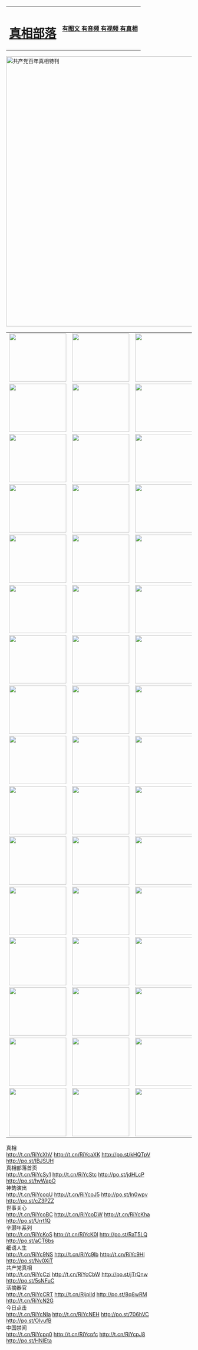 
<table>
<tr>

<td>
	<H1><a href="http://05.is-a-republican.com/zx/">真相部落</a></H1>
</td>
<td>
	<H4><a href="http://05.is-a-republican.com/zx/">有图文 有音频 有视频 有真相</a></H4>
</td>
</tr>

</table>
 <div ><a href="http://531.brunoselke.com/zx/bngcd/"><img src="http://531.brunoselke.com/zx/bngcd/gcdbnzx.jpg" width="730"  border="0" alt="共产党百年真相特刊"></a></div>

<table>
<tr>
	<td><a href="http://531.brunoselke.com/xtr/107/"><img  src ="http://531.brunoselke.com/pic/2017/02/107.jpg" width="155px" height="130px"></a></td>
	<td><a href="http://531.brunoselke.com/xtr/829/"><img src ="http://531.brunoselke.com/pic/2017/02/829.jpg" width="155px" height="130px"></a></td>
	<td><a href="http://531.brunoselke.com/xtr/69/"><img  src ="http://531.brunoselke.com/pic/2017/02/69.jpg" width="155px" height="130px"></a></td>
	<td><a href="http://531.brunoselke.com/xtr/99/"><img  src ="http://531.brunoselke.com/pic/2017/02/99.jpg" width="155px" height="130px"></a></td>
</tr>
<tr>
	<td><a href="http://531.brunoselke.com/xtr/40/"><img  src ="http://531.brunoselke.com/pic/2017/02/40.jpg" width="155px" height="130px"></a></td>
	<td><a href="http://531.brunoselke.com/xtr/20/"><img  src ="http://531.brunoselke.com/pic/2017/02/20.jpg" width="155px" height="130px"></a></td>
	<td><a href="http://531.brunoselke.com/xtr/81/"><img  src ="http://531.brunoselke.com/pic/2017/02/81.jpg" width="155px" height="130px"></a></td>
	<td><a href="http://531.brunoselke.com/xtr/2/"><img  src ="http://531.brunoselke.com/pic/2017/02/2.jpg" width="155px" height="130px"></a></td>
</tr>
<tr>
	<td><a href="http://531.brunoselke.com/xtr/86/"><img  src ="http://531.brunoselke.com/pic/2017/02/86.jpg" width="155px" height="130px"></a></td>
	<td><a href="http://531.brunoselke.com/xtr/109/"><img  src ="http://531.brunoselke.com/pic/2017/02/109.jpg" width="155px" height="130px"></a></td>
	<td><a href="http://531.brunoselke.com/xtr/1378/"><img  src ="http://531.brunoselke.com/pic/2017/02/1378.jpg" width="155px" height="130px"></a></td>
	<td><a href="http://531.brunoselke.com/xtr/57/"><img  src ="http://531.brunoselke.com/pic/2017/02/57.jpg" width="155px" height="130px"></a></td>
</tr>
<tr>
	<td><a href="http://531.brunoselke.com/xtr/1219/"><img  src ="http://531.brunoselke.com/pic/2017/02/1219.jpg" width="155px" height="130px"></a></td>
	<td><a href="http://531.brunoselke.com/xtr/1220/"><img  src ="http://531.brunoselke.com/pic/2017/02/1220.jpg" width="155px" height="130px"></a></td>
	<td><a href="http://531.brunoselke.com/xtr/1221/"><img  src ="http://531.brunoselke.com/pic/2017/02/1221.jpg" width="155px" height="130px"></a></td>
	<td><a href="http://531.brunoselke.com/xtr/51/"><img  src ="http://531.brunoselke.com/pic/2017/02/51.jpg" width="155px" height="130px"></a></td>
</tr>
<tr>
	<td><a href="http://531.brunoselke.com/xtr/1055/"><img  src ="http://531.brunoselke.com/pic/2017/02/1055.jpg" width="155px" height="130px"></a></td>
	<td><a href="http://531.brunoselke.com/xtr/611/"><img  src ="http://531.brunoselke.com/pic/2017/02/611.jpg" width="155px" height="130px"></a></td>
	<td><a href="http://531.brunoselke.com/xtr/1121/"><img  src ="http://531.brunoselke.com/pic/2017/02/1121.jpg" width="155px" height="130px"></a></td>
	<td><a href="http://531.brunoselke.com/xtr/610/"><img  src ="http://531.brunoselke.com/pic/2017/02/610.jpg" width="155px" height="130px"></a></td>
</tr>
<tr>
	<td><a href="http://531.brunoselke.com/xtr/1128/"><img  src ="http://531.brunoselke.com/pic/2017/02/1128.jpg" width="155px" height="130px"></a></td>
	<td><a href="http://531.brunoselke.com/xtr/1395/"><img  src ="http://531.brunoselke.com/pic/2017/02/1406.jpg" width="155px" height="130px"></a></td>
	<td><a href="http://531.brunoselke.com/xtr/1407/"><img  src ="http://531.brunoselke.com/pic/2017/02/1407.jpg" width="155px" height="130px"></a></td>
	<td><a href="http://531.brunoselke.com/xtr/934/"><img  src ="http://531.brunoselke.com/pic/2017/02/934.jpg" width="155px" height="130px"></a></td>
</tr>
<tr>
	<td><a href="http://531.brunoselke.com/xtr/641/"><img  src ="http://531.brunoselke.com/pic/2017/02/641.jpg" width="155px" height="130px"></a></td>
	<td><a href="http://531.brunoselke.com/xtr/949/"><img  src ="http://531.brunoselke.com/pic/2017/02/949.jpg" width="155px" height="130px"></a></td>
	<td><a href="http://531.brunoselke.com/xtr/112/"><img  src ="http://531.brunoselke.com/pic/2017/02/112.jpg" width="155px" height="130px"></a></td>
	<td><a href="http://531.brunoselke.com/xtr/812/"><img  src ="http://531.brunoselke.com/pic/2017/02/812.jpg" width="155px" height="130px"></a></td>
</tr>
<tr>
	<td><a href="http://531.brunoselke.com/xtr/103/"><img  src ="http://531.brunoselke.com/pic/2017/02/103.jpg" width="155px" height="130px"></a></td>
	<td><a href="http://531.brunoselke.com/xtr/3/"><img  src ="http://531.brunoselke.com/pic/2017/02/3.jpg" width="155px" height="130px"></a></td>
	<td><A HREF="http://531.brunoselke.com/mp4/zx/2015/11/Lkmtt.mp4" target="_blank" title="莲开满天庭"><img  src="http://531.brunoselke.com/pic/2015/11/Lkmtt3480_jssor.jpg"  width="155px" height="130px"></A></td>
	<td><A HREF="http://531.brunoselke.com/mp4/zx/2015/11/2013513.mp4" target="_blank" title="飞旋的法轮"><img  src="http://531.brunoselke.com/pic/2015/11/falun480_jssor.jpg"  width="155px" height="130px"></A></td>
</tr>
<tr>
	<td><A HREF="http://531.brunoselke.com/mp4/zx/2015/11/NYParade.mp4" target="_blank" title="2004年4月10日法轮功纽约大游行"><img  src="http://531.brunoselke.com/pic/2015/11/nyparade480_jssor.jpg"  width="155px" height="130px"></A></td>
	<td><A HREF="http://531.brunoselke.com/mp4/news617/2015/05/WEB_s28093.mp4" target="_blank" title="2015年世界法轮大法日特别报导"><img  src="http://531.brunoselke.com/pic/2015/11/p6752711a666997037_jssor.jpg"  width="155px" height="130px"></A></td>
	<td><A HREF="http://531.brunoselke.com/mp4/news829/2015/11/30211_326650.mp4" target="_blank" title="沧州绑架案连审四天 民众抹泪称审好人"><img  src="http://531.brunoselke.com/pic/2015/11/changzhou2480_jssor.jpg"  width="155px" height="130px"></A></td>
	<td><A HREF="http://531.brunoselke.com/mp4/mhph/2015/10/changzhou.mp4" target="_blank" title="沧州真相--狮城血泪"><img  src="http://531.brunoselke.com/pic/2015/11/changzhou480_jssor.jpg"  width="155px" height="130px"></A></td>
</tr>
<tr>
	<td><A HREF="http://531.brunoselke.com/mp4/mhjd/mhjd_55.mp4" target="_blank" title="正义律师与无罪辩护"><img  src="http://531.brunoselke.com/pic/2015/11/wzbh480_jssor.jpg"  width="155px" height="130px"></A></td>
	<td><A HREF="http://531.brunoselke.com/mp4/zx/2015/11/layerkcs.mp4" target="_blank" title="中国的良心--高智晟律师"><img  src="http://531.brunoselke.com/pic/2015/11/layerkcs2480_jssor.jpg"  width="155px" height="130px"></A></td>
	<td><A HREF="http://531.brunoselke.com/mp4/mhph/2015/10/szxl.mp4" target="_blank" title="神州血泪--北京、大庆、广东、哈尔滨"><img  src="http://531.brunoselke.com/pic/2015/11/szxl480_jssor.jpg"  width="155px" height="130px"></A></td>
	<td><A HREF="http://531.brunoselke.com/mp4/zx/2015/11/TangShanFFXS.mp4" target="_blank" title="真相纪录片：凤凰新生"><img  src="http://531.brunoselke.com/pic/2015/11/fhxs2480_jssor.jpg"  width="155px" height="130px"></A></td>
</tr>
<tr>
	<td><A HREF="http://531.brunoselke.com/mp4/zx/2015/11/jidong.mp4" target="_blank" title="冀东监狱的罪恶"><img  src="http://531.brunoselke.com/pic/2015/11/jidong480_jssor.jpg"  width="155px" height="130px"></A></td>
	<td><A HREF="http://531.brunoselke.com/mp4/mhph/2015/10/tangshan.mp4" target="_blank" title="凤凰血泪"><img  src="http://531.brunoselke.com/pic/2015/11/tangshan480_jssor.jpg"  width="155px" height="130px"></A>
					</div></td>
	<td>	<A HREF="http://531.brunoselke.com/mp4/mhph/2015/10/zfxtzxl.mp4" target="_blank" title="政法系统罪行录--唐山篇"><img  src="http://531.brunoselke.com/pic/2015/11/zfxtzxl480_jssor.jpg"  width="155px" height="130px"></A></td>
	<td><A HREF="http://531.brunoselke.com/mp4/mhph/2015/10/QDBG.mp4" target="_blank" title="青岛悲歌"><img  src="http://531.brunoselke.com/pic/2015/10/qdbg2480_jssor.jpg"  width="155px" height="130px"></A></td>
</tr>
<tr>
	<td><A HREF="http://531.brunoselke.com/mp4/mhph/2015/10/huludao.mp4" target="_blank" title="葫芦岛永恒的见证"><img  src="http://531.brunoselke.com/pic/2015/10/huludao480_jssor.jpg"  width="155px" height="130px"></A></td>
	<td><A HREF="http://531.brunoselke.com/mp4/mhph/2015/10/qbzx.mp4" target="_blank" title="湖畔泉边听真相-济南泉城的传奇"><img  src="http://531.brunoselke.com/pic/2015/10/hupan480_jssor.jpg"  width="155px" height="130px"></A></td>
	<td><A HREF="http://531.brunoselke.com/mp4/mhph/2015/10/baoding_dvd_v2.mp4" target="_blank" title="燕赵悲歌"><img  src="http://531.brunoselke.com/pic/2015/10/yzbg480_jssor.jpg"  width="155px" height="130px"></A></td>
	<td><A HREF="http://531.brunoselke.com/mp4/zx/2015/11/meihuashi_complete_ED2.0.mp4" target="_blank" title="梅花诗完整版"><img  src="http://531.brunoselke.com/pic/2015/11/mhs480_jssor.jpg"  width="155px" height="130px"></A></td>
</tr>
<tr>
	<td><A HREF="http://531.brunoselke.com/mp4/zx/2015/11/fengbei512k.mp4" target="_blank" title="丰碑"><img  src="http://531.brunoselke.com/pic/2015/11/fongbei480_jssor.jpg"  width="155px" height="130px"></A></td>
	<td><A HREF="http://531.brunoselke.com/mp4/zx/2015/11/fytdxComplete.mp4" target="_blank" title="风雨天地行全集"><img  src="http://531.brunoselke.com/pic/2015/11/fytdxWhite480_jssor.jpg"  width="155px" height="130px"></A></td>
	<td><A HREF="http://531.brunoselke.com/mp4/zx/2015/11/JianZheng.mp4" target="_blank" title="见证"><img  src="http://531.brunoselke.com/pic/2015/11/witness480_jssor.jpg"  width="155px" height="130px"></A></td>
	<td><A HREF="http://531.brunoselke.com/mp4/mhph/2015/10/hcym.mp4" target="_blank" title="红朝阴谋"><img  src="http://531.brunoselke.com/pic/2015/10/hcym480_jssor.jpg"  width="155px" height="130px"></A></td>
</tr>
<tr>
	<td><A HREF="http://531.brunoselke.com/mp4/zx/2015/11/zfzxPalV3.mp4" target="_blank" title="是自焚还是骗局"><img  src="http://531.brunoselke.com/pic/2015/11/zfzx4805_jssor.jpg"  width="155px" height="130px"></A></td>
	<td><A HREF="http://531.brunoselke.com/mp4/zx/2015/11/lsdspMsyTd.mp4" target="_blank" title="历史的审判"><img  src="http://531.brunoselke.com/pic/2015/11/lsdsp480_jssor.jpg"  width="155px" height="130px"></A></td>
	<td><A HREF="http://531.brunoselke.com/mp4/news886/2015/11/concat886.mp4" target="_blank" title="一周全球控告江泽民"><img  src="http://531.brunoselke.com/pic/2015/11/news886480_jssor.jpg"  width="155px" height="130px"></A></td>
	<td><A HREF="http://531.brunoselke.com/mp4/news1378/2014/08/CQSD_s0_e4_v2_i0-CQSD_4-video.mp4" target="_blank" title="欧洲的抉择"><img  src="http://531.brunoselke.com/pic/2015/11/p5143421a564166643-ss_jssor.jpg"  width="155px" height="130px"></A></td>
</tr>
<tr>
	<td><A HREF="http://531.brunoselke.com/mp4/zx/2015/11/hk20150720parade.mp4" target="_blank" title="港法轮功反迫害大游行 大陆游客震撼"><img  src="http://531.brunoselke.com/pic/2015/11/281098-ss_jssor.jpg"  width="155px" height="130px"></A></td>
	<td><A HREF="http://531.brunoselke.com/mp4/zx/2015/11/20150720hkParade512k.mp4" target="_blank" title="香港法轮功720游行声援诉江潮"><img  src="http://531.brunoselke.com/pic/2015/11/2015720parade480_jssor.jpg"  width="155px" height="130px"></A></td>
	<td><A HREF="http://531.brunoselke.com/mp4/zx/2015/11/hktdc512.mp4" target="_blank" title="香港退党潮"><img  src="http://531.brunoselke.com/pic/2015/11/hktdc480_jssor.jpg"  width="155px" height="130px"></A></td>
	<td><A HREF="http://531.brunoselke.com/mp4/news413/2015/11/concat413.mp4" target="_blank" title="本月退党精选"><img  src="http://531.brunoselke.com/pic/2015/11/tuidang480_jssor.jpg"  width="155px" height="130px"></A></td>
</tr>
<tr>
	<td><A HREF="http://531.brunoselke.com/mp4/news823/2015/11/TSZG_British_1_QA_A_TSZG-61-1_XinHaoNianZuoZh_P617180.mp4" target="_blank" title="辛灏年：纪念《九评共产党》发表十周年演讲"><img  src="http://531.brunoselke.com/pic/2015/11/xhn9p10480_jssor.jpg"  width="155px" height="130px"></A></td>
	<td><A HREF="http://531.brunoselke.com/mp4/news57/2015/11/JPGCD8.mp4" target="_blank" title="【九评之八】评中国共产党的邪教本质"><img  src="http://531.brunoselke.com/pic/2015/11/9pkcd8p480_jssor.jpg"  width="155px" height="130px"></A></td>
	<td><A HREF="http://531.brunoselke.com/mp4/other/kao.Chih.Sheng_story.mp4"  target="_blank" title="超越恐惧:高智晟的故事"				style="font-size:20px;"><img src="http://531.brunoselke.com/pic/2016/12/GZS201408070902.jpg"  width="155px" height="130px">
						</A></td>
	<td><A HREF="http://531.brunoselke.com/mp4/zx/2016/11/oh10yearsInv.mp4"  target="_blank" title="纪录片《活摘 十年调查》完整版" style="font-size:20px;"><img src="http://531.brunoselke.com/pic/2016/11/10yearsOHinv.jpg"  width="155px" height="130px">
						</A></td>
</tr>
</table>





<div class="linkbox"><div class="title">真相<div id="url">  <a href="http://t.cn/RiYcXhV" target=_blank>http://t.cn/RiYcXhV</a>    <a href="http://t.cn/RiYcaXK" target=_blank>http://t.cn/RiYcaXK</a>    <a href="http://po.st/kHQTpV" target=_blank>http://po.st/kHQTpV</a>    <a href="http://po.st/IBJSUH" target=_blank>http://po.st/IBJSUH</a>  </div></div><div class="title">真相部落首页<div id="url">  <a href="http://t.cn/RiYcSy1" target=_blank>http://t.cn/RiYcSy1</a>    <a href="http://t.cn/RiYcStc" target=_blank>http://t.cn/RiYcStc</a>    <a href="http://po.st/jdHLcP" target=_blank>http://po.st/jdHLcP</a>    <a href="http://po.st/hyWapO" target=_blank>http://po.st/hyWapO</a>  </div></div><div class="title">神韵演出<div id="url">  <a href="http://t.cn/RiYcoqU" target=_blank>http://t.cn/RiYcoqU</a>    <a href="http://t.cn/RiYcoJ5" target=_blank>http://t.cn/RiYcoJ5</a>    <a href="http://po.st/ln0wpv" target=_blank>http://po.st/ln0wpv</a>    <a href="http://po.st/cZ3PZZ" target=_blank>http://po.st/cZ3PZZ</a>  </div></div><div class="title">世事关心<div id="url">  <a href="http://t.cn/RiYcoBC" target=_blank>http://t.cn/RiYcoBC</a>    <a href="http://t.cn/RiYcoDW" target=_blank>http://t.cn/RiYcoDW</a>    <a href="http://t.cn/RiYcKha" target=_blank>http://t.cn/RiYcKha</a>    <a href="http://po.st/Urrt1Q" target=_blank>http://po.st/Urrt1Q</a>  </div></div><div class="title">辛灏年系列<div id="url">  <a href="http://t.cn/RiYcKoS" target=_blank>http://t.cn/RiYcKoS</a>    <a href="http://t.cn/RiYcK0l" target=_blank>http://t.cn/RiYcK0l</a>    <a href="http://po.st/RaT5LQ" target=_blank>http://po.st/RaT5LQ</a>    <a href="http://po.st/aCT6bs" target=_blank>http://po.st/aCT6bs</a>  </div></div><div class="title">细语人生<div id="url">  <a href="http://t.cn/RiYc9NS" target=_blank>http://t.cn/RiYc9NS</a>    <a href="http://t.cn/RiYc9lb" target=_blank>http://t.cn/RiYc9lb</a>    <a href="http://t.cn/RiYc9Hl" target=_blank>http://t.cn/RiYc9Hl</a>    <a href="http://po.st/Nv0XiT" target=_blank>http://po.st/Nv0XiT</a>  </div></div><div class="title">共产党真相<div id="url">  <a href="http://t.cn/RiYcCzi" target=_blank>http://t.cn/RiYcCzi</a>    <a href="http://t.cn/RiYcCbW" target=_blank>http://t.cn/RiYcCbW</a>    <a href="http://po.st/jTrQnw" target=_blank>http://po.st/jTrQnw</a>    <a href="http://po.st/5sNFuC" target=_blank>http://po.st/5sNFuC</a>  </div></div><div class="title">活摘器官<div id="url">  <a href="http://t.cn/RiYcCRT" target=_blank>http://t.cn/RiYcCRT</a>    <a href="http://t.cn/RijpIld" target=_blank>http://t.cn/RijpIld</a>    <a href="http://po.st/8q8wRM" target=_blank>http://po.st/8q8wRM</a>    <a href="http://t.cn/RiYcN2G" target=_blank>http://t.cn/RiYcN2G</a>  </div></div><div class="title">今日点击<div id="url">  <a href="http://t.cn/RiYcNIa" target=_blank>http://t.cn/RiYcNIa</a>    <a href="http://t.cn/RiYcNEH" target=_blank>http://t.cn/RiYcNEH</a>    <a href="http://po.st/706hVC" target=_blank>http://po.st/706hVC</a>    <a href="http://po.st/OlvufB" target=_blank>http://po.st/OlvufB</a>  </div></div><div class="title">中国禁闻<div id="url">  <a href="http://t.cn/RiYcpq0" target=_blank>http://t.cn/RiYcpq0</a>    <a href="http://t.cn/RiYcpfc" target=_blank>http://t.cn/RiYcpfc</a>    <a href="http://t.cn/RiYcpJ8" target=_blank>http://t.cn/RiYcpJ8</a>    <a href="http://po.st/HNIEta" target=_blank>http://po.st/HNIEta</a>  </div></div></div>
